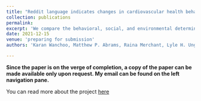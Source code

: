 ```yaml
---
title: "Reddit language indicates changes in cardiovascular health behaviors around diet, physical activity, substance use, smoking during COVID-19"
collection: publications
permalink: 
excerpt: 'We compare the behavioral, social, and environmental determinants associated with cardiovascular (CV) health before and after the COVID-19 pandemic. We leverage the popular social media platform Reddit to analyze 1 million posts from 22 different communities (i.e., subreddits) that belong to four broader groups - diet, physical activity, substance use, and smoking from January 2019 to December 2020, using Natural Language Processing (NLP).'
date: 2021-12-15
venue: 'preparing for submission'
authors: 'Karan Wanchoo, Matthew P. Abrams, Raina Merchant, Lyle H. Ungar, Sharath Chandra Guntuku'

---
```


**Since the paper is on the verge of completion, a copy of the paper can be made available only upon request. My email can be found on the left navigation pane.**

You can read more about the project [here](https://wanchoo93.github.io/teaching/2016-spring-teaching-3)
